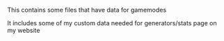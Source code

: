 This contains some files that have data for gamemodes

It includes some of my custom data needed for generators/stats page on my website